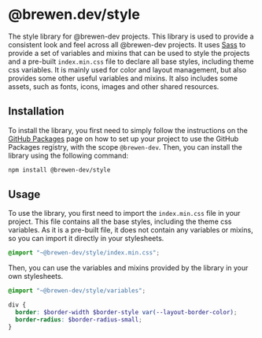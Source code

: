 # @brewen.dev/style
The style library for @brewen-dev projects. This library is used to provide a consistent look and feel across all @brewen-dev projects.
It uses [Sass](https://sass-lang.com/) to provide a set of variables and mixins that can be used to style the projects and a pre-built `index.min.css` file to declare all base styles, including theme css variables.
It is mainly used for color and layout management, but also provides some other useful variables and mixins. It also includes some assets, such as fonts, icons, images and other shared resources.

## Installation
To install the library, you first need to simply follow the instructions on the [GitHub Packages](https://docs.github.com/en/packages/working-with-a-github-packages-registry/working-with-the-npm-registry#installing-a-package)
page on how to set up your project to use the GitHub Packages registry, with the scope `@brewen-dev`.
Then, you can install the library using the following command:
```bash
npm install @brewen-dev/style
```

## Usage
To use the library, you first need to import the `index.min.css` file in your project. This file contains all the base styles, including the theme css variables.
As it is a pre-built file, it does not contain any variables or mixins, so you can import it directly in your stylesheets.
```scss
@import "~@brewen-dev/style/index.min.css";
```
Then, you can use the variables and mixins provided by the library in your own stylesheets.
```scss
@import "~@brewen-dev/style/variables";

div {
  border: $border-width $border-style var(--layout-border-color);
  border-radius: $border-radius-small;
}
```
